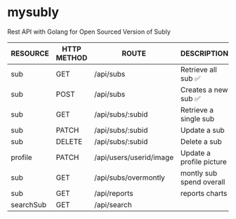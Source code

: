 # mysubly

Rest API with Golang for Open Sourced Version of Subly

|RESOURCE   |HTTP METHOD |ROUTE                    |DESCRIPTION|
|-----------|------------|-------------------------|------------
|sub        |GET         |/api/subs                |Retrieve all sub  ✅
|sub        |POST        |/api/subs                |Creates a new sub ✅
|sub	    |GET         |/api/subs/:subid          |Retrieve a single sub
|sub	    |PATCH       |/api/subs/:subid          |Update a sub
|sub	    |DELETE      |/api/subs/:subid          |Delete a sub
|profile    |PATCH       |/api/users/userid/image  |Update a profile picture
|sub        |GET         |/api/subs/overmontly     |montly sub spend overall
|sub        |GET         |/api/reports             |reports charts
|searchSub  |GET         |/api/search              |
